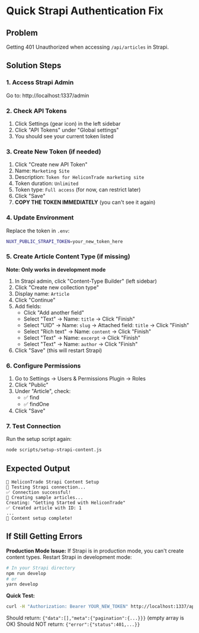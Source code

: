 # Quick Strapi Authentication Fix

## Problem
Getting 401 Unauthorized when accessing `/api/articles` in Strapi.

## Solution Steps

### 1. Access Strapi Admin
Go to: http://localhost:1337/admin

### 2. Check API Tokens
1. Click Settings (gear icon) in the left sidebar
2. Click "API Tokens" under "Global settings"
3. You should see your current token listed

### 3. Create New Token (if needed)
1. Click "Create new API Token"
2. Name: `Marketing Site`
3. Description: `Token for HeliconTrade marketing site`
4. Token duration: `Unlimited`
5. Token type: `Full access` (for now, can restrict later)
6. Click "Save"
7. **COPY THE TOKEN IMMEDIATELY** (you can't see it again)

### 4. Update Environment
Replace the token in `.env`:
```bash
NUXT_PUBLIC_STRAPI_TOKEN=your_new_token_here
```

### 5. Create Article Content Type (if missing)
**Note: Only works in development mode**

1. In Strapi admin, click "Content-Type Builder" (left sidebar)
2. Click "Create new collection type"
3. Display name: `Article`
4. Click "Continue"
5. Add fields:
   - Click "Add another field"
   - Select "Text" → Name: `title` → Click "Finish"
   - Select "UID" → Name: `slug` → Attached field: `title` → Click "Finish"
   - Select "Rich text" → Name: `content` → Click "Finish"
   - Select "Text" → Name: `excerpt` → Click "Finish"
   - Select "Text" → Name: `author` → Click "Finish"
6. Click "Save" (this will restart Strapi)

### 6. Configure Permissions
1. Go to Settings → Users & Permissions Plugin → Roles
2. Click "Public"
3. Under "Article", check:
   - ✅ find
   - ✅ findOne
4. Click "Save"

### 7. Test Connection
Run the setup script again:
```bash
node scripts/setup-strapi-content.js
```

## Expected Output
```
🚀 HeliconTrade Strapi Content Setup
🔄 Testing Strapi connection...
✅ Connection successful!
📝 Creating sample articles...
Creating: "Getting Started with HeliconTrade"
✅ Created article with ID: 1
...
🎉 Content setup complete!
```

## If Still Getting Errors

**Production Mode Issue:**
If Strapi is in production mode, you can't create content types. Restart Strapi in development mode:
```bash
# In your Strapi directory
npm run develop
# or
yarn develop
```

**Quick Test:**
```bash
curl -H "Authorization: Bearer YOUR_NEW_TOKEN" http://localhost:1337/api/articles
```

Should return: `{"data":[],"meta":{"pagination":{...}}}` (empty array is OK)
Should NOT return: `{"error":{"status":401,...}}`